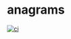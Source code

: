 # anagrams
[![ci](https://github.com/jabel5616/ibm-anagrams/actions/workflows/ci.yaml/badge.svg?branch=docker)](https://github.com/jabel5616/ibm-anagrams/actions/workflows/ci.yaml)
